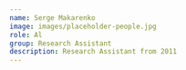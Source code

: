 ```yaml
---
name: Serge Makarenko
image: images/placeholder-people.jpg
role: Al
group: Research Assistant
description: Research Assistant from 2011
---
```

